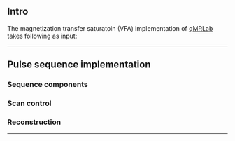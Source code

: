 ## Intro

The magnetization transfer saturatoin (VFA) implementation of [qMRLab](https://qmrlab.org) takes following as input:

***

## Pulse sequence implementation 

### Sequence components 

### Scan control 

### Reconstruction 


***





